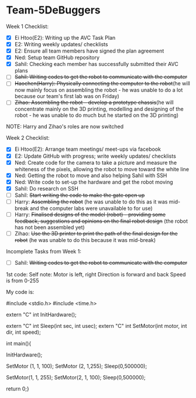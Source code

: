 # Team-5DeBuggers

Week 1 Checklist:
- [x]   Ei Htoo(E2): Writing up the AVC Task Plan
- [x]   E2: Writing weekly updates/ checklists
- [x]   E2: Ensure all team members have signed the plan agreement
- [x]   Ned: Setup team GitHub repository
- [x]   Sahil: Checking each member has successfully submitted their AVC plans
- [ ]   ~~Sahil: Writing codes to get the robot to communicate with the computer~~
- [ ]   ~~Haochen(Harry): Physically connecting the computer to the robot~~(he will now mainly focus on assembling the robot - he was unable to do a lot because our team's first lab was on Friday)
- [ ]   ~~Zihao: Assembling the robot – develop a prototype chassis~~(he will concentrate mainly on the 3D printing, modelling and designing of the robot - he was unable to do much but he started on the 3D printing)

NOTE: Harry and Zihao's roles are now switched





Week 2 Checklist:
- [x]   Ei Htoo(E2): Arrange team meetings/ meet-ups via facebook
- [x]   E2: Update GitHub with progress; write weekly updates/ checklists
- [x]   Ned: Create code for the camera to take a picture and measure the whiteness of the pixels, allowing the robot to move toward the white line
- [x]   Ned: Getting the robot to move and also helping Sahil with SSH
- [x]   Ned: Write code to set-up the hardware and get the robot moving
- [x]   Sahil: Do research on SSH
- [ ]   Sahil: ~~Start writing the code to make the gate open up~~
- [ ]   Harry: ~~Assembling the robot~~ (he was unable to do this as it was mid-break and the computer labs were unavailable to for use)
- [ ]   Harry: ~~Finalised designs of the model (robot) - providing some feedback, suggestions and opinions on the final robot design~~ (the robot has not been assembled yet)
- [ ]   Zihao: ~~Use the 3D printer to print the path of the final design for the robot~~ (he was unable to do this because it was mid-break)

Incomplete Tasks from Week 1:
- [ ]  Sahil: ~~Writing codes to get the robot to communicate with the computer~~













    
1st code:
Self note:
Motor is left, right
Direction is forward and back
Speed is from 0-255

My code is:

#include <stdio.h>
#include <time.h>

extern "C" int InitHardware();

extern "C" int Sleep(int sec, int usec);
extern "C" int SetMotor(int motor, int dir, int speed);

int main(){

InitHardware();

SetMotor (1, 1, 100);
SetMotor (2, 1,255);
Sleep(0,500000);

SetMotor(1, 1, 255);
SetMotor(2, 1, 100);
Sleep(0,500000);

return 0;}

